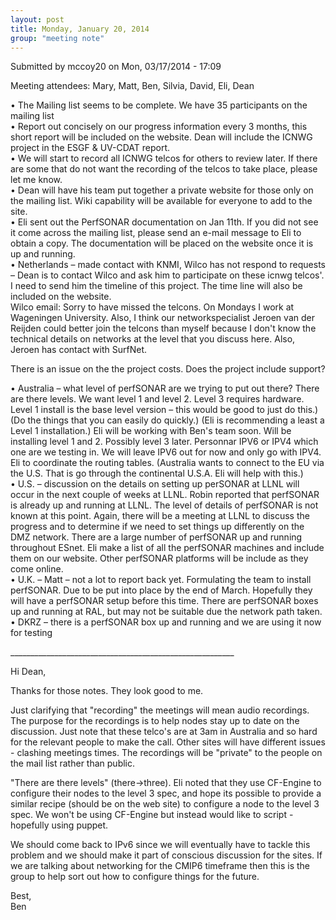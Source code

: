 ```yaml
---
layout: post
title: Monday, January 20, 2014 
group: "meeting note"
---
```


<div id="content" class="column">
    <div class="section">
        <a id="main-content"></a>
        <div class="region region-content">
            <div id="block-system-main" class="block block-system">
                <div class="content">
                    <div id="node-15" class="node node-book node-full clearfix" about="/content/monday-january-20-2014" typeof="sioc:Item foaf:Document">
                        <span property="dc:title" content="Monday, January 20, 2014" class="rdf-meta element-hidden"></span><span property="sioc:num_replies" content="0" datatype="xsd:integer" class="rdf-meta element-hidden"></span>
                        <div class="meta submitted">
                            <span property="dc:date dc:created" content="2014-03-17T17:09:14-07:00" datatype="xsd:dateTime" rel="sioc:has_creator">Submitted by <span class="username" xml:lang="" about="/user/3" typeof="sioc:UserAccount" property="foaf:name" datatype="">mccoy20</span> on Mon, 03/17/2014 - 17:09</span>    
                        </div>
                        <div class="content clearfix">
                            <div class="field field-name-body field-type-text-with-summary field-label-hidden">
                                <div class="field-items">
                                    <div class="field-item even" property="content:encoded">
                                        <p>Meeting attendees: Mary, Matt, Ben, Silvia, David, Eli, Dean</p>
                                        <p>•  The Mailing list seems to be complete. We have 35 participants on the mailing list<br>
                                            • Report out concisely on our progress information every 3 months, this short report will be included on the website. Dean will include the ICNWG project in the ESGF &amp; UV-CDAT report.<br>
                                            • We will start to record all ICNWG telcos for others to review later. If there are some that do not want the recording of the telcos to take place, please let me know.<br>
                                            • Dean will have his team put together a private website for those only on the mailing list. Wiki capability will be available for everyone to add to the site.<br>
                                            • Eli sent out the PerfSONAR documentation on Jan 11th. If you did not see it come across the mailing list, please send an e-mail message to Eli to obtain a copy. The documentation will be placed on the website once it is up and running.<br>
                                            • Netherlands – made contact with KNMI, Wilco has not respond to requests – Dean is to contact Wilco and ask him to participate on these icnwg telcos'. I need to send him the timeline of this project. The time line will also be included on the website.<br>
                                            Wilco email: Sorry to have missed the telcons. On Mondays I work at Wageningen University. Also, I think our networkspecialist Jeroen van der Reijden could better join the telcons than myself because I don't know the technical details on networks at the level that you discuss here. Also, Jeroen has contact with SurfNet.
                                        </p>
                                        <p>There is an issue on the the project costs. Does the project include support?</p>
                                        <p>•  Australia – what level of perfSONAR are we trying to put out there? There are there levels. We want level 1 and level 2. Level 3 requires hardware. Level 1 install is the base level version – this would be good to just do this.) (Do the things that you can easily do quickly.) (Eli is recommending a least a Level 1 installation.) Eli will be working with Ben's team soon. Will be installing level 1 and 2. Possibly level 3 later. Personnar IPV6 or IPV4 which one are we testing in. We will leave IPV6 out for now and only go with IPV4. Eli to coordinate the routing tables. (Australia wants to connect to the EU via the U.S. That is go through the continental U.S.A. Eli will help with this.)<br>
                                            • U.S. – discussion on the details on setting up perSONAR at LLNL will occur in the next couple of weeks at LLNL. Robin reported that perfSONAR is already up and running at LLNL. The level of details of perfSONAR is not known at this point. Again, there will be a meeting at LLNL to discuss the progress and to determine if we need to set things up differently on the DMZ network. There are a large number of perfSONAR up and running throughout ESnet. Eli make a list of all the perfSONAR machines and include them on our website. Other perfSONAR platforms will be include as they come online.<br>
                                            • U.K. – Matt – not a lot to report back yet. Formulating the team to install perfSONAR. Due to be put into place by the end of March. Hopefully they will have a perfSONAR setup before this time. There are perfSONAR boxes up and running at RAL, but may not be suitable due the network path taken.<br>
                                            • DKRZ – there is a perfSONAR box up and running and we are using it now for testing
                                        </p>
                                        <p>________________________________________________________</p>
                                        <p>Hi Dean,</p>
                                        <p>Thanks for those notes. They look good to me.</p>
                                        <p>Just clarifying that "recording" the meetings will mean audio recordings. The purpose for the recordings is to help nodes stay up to date on the discussion. Just note that these telco's are at 3am in Australia and so hard for the relevant people to make the call. Other sites will have different issues - clashing meetings times. The recordings will be "private" to the people on the mail list rather than public.</p>
                                        <p>"There are there levels" (there-&gt;three). Eli noted that they use CF-Engine to configure their nodes to the level 3 spec, and hope its possible to provide a similar recipe (should be on the web site) to configure a node to the level 3 spec. We won't be using CF-Engine but instead would like to script - hopefully using puppet.</p>
                                        <p>We should come back to IPv6 since we will eventually have to tackle this problem and we should make it part of conscious discussion for the sites. If we are talking about networking for the CMIP6 timeframe then this is the group to help sort out how to configure things for the future.</p>
                                        <p>Best,<br>
                                            Ben
                                        </p>
                                    </div>
                                </div>
                            </div>
                        </div>
                    </div>
                </div>
            </div>
        </div>
    </div>
</div>